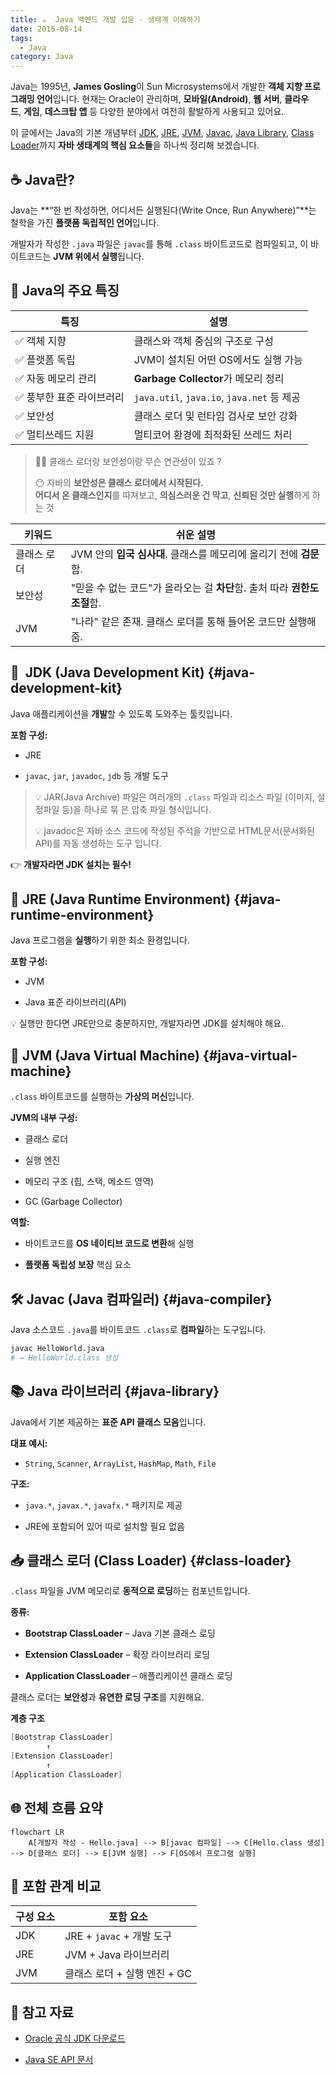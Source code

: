 ```yaml
---
title: ☕  Java 백엔드 개발 입문 - 생태계 이해하기
date: 2015-08-14
tags:
  - Java
category: Java
---
```

Java는 1995년, **James Gosling**이 Sun Microsystems에서 개발한 **객체 지향 프로그래밍 언어**입니다. 현재는 Oracle이 관리하며, **모바일(Android)**, **웹 서버**, **클라우드**, **게임**, **데스크탑 앱** 등 다양한 분야에서 여전히 활발하게 사용되고 있어요.

이 글에서는 Java의 기본 개념부터 [JDK](#java-development-kit), [JRE](#java-runtime-environment), [JVM](#java-virtual-machine), [Javac](#java-compiler), [Java Library](#java-library), [Class Loader](#class-loader)까지 **자바 생태계의 핵심 요소들**을 하나씩 정리해 보겠습니다.

## ☕ Java란?

Java는 **“한 번 작성하면, 어디서든 실행된다(Write Once, Run Anywhere)”**는 철학을 가진 **플랫폼 독립적인 언어**입니다.

개발자가 작성한 `.java` 파일은 `javac`를 통해 `.class` 바이트코드로 컴파일되고, 이 바이트코드는 **JVM 위에서 실행**됩니다.

## 🌟 Java의 주요 특징

|특징|설명|
|---|---|
|✅ 객체 지향|클래스와 객체 중심의 구조로 구성|
|✅ 플랫폼 독립|JVM이 설치된 어떤 OS에서도 실행 가능|
|✅ 자동 메모리 관리|**Garbage Collector**가 메모리 정리|
|✅ 풍부한 표준 라이브러리|`java.util`, `java.io`, `java.net` 등 제공|
|✅ 보안성|클래스 로더 및 런타임 검사로 보안 강화|
|✅ 멀티쓰레드 지원|멀티코어 환경에 최적화된 쓰레드 처리|

> 🙋‍♂️ 클래스 로더랑 보안성이랑 무슨 연관성이 있죠 ?
>
> 😶 자바의 **보안성은 클래스 로더에서 시작된다.**  
> **어디서 온 클래스인지**를 따져보고, **의심스러운 건 막고**, **신뢰된 것만 실행**하게 하는 것

| 키워드      | 쉬운 설명                                                   |
|-------------|-------------------------------------------------------------|
| 클래스 로더 | JVM 안의 **입국 심사대**. 클래스를 메모리에 올리기 전에 **검문**함. |
| 보안성      | "믿을 수 없는 코드"가 올라오는 걸 **차단**함. 출처 따라 **권한도 조절**함. |
| JVM         | "나라" 같은 존재. 클래스 로더를 통해 들어온 코드만 실행해줌. |


## 🔧  JDK (Java Development Kit) {#java-development-kit}

Java 애플리케이션을 **개발**할 수 있도록 도와주는 툴킷입니다.

**포함 구성:**

- JRE
    
- `javac`, `jar`, `javadoc`, `jdb` 등 개발 도구

> 💡 JAR(Java Archive) 파일은 여러개의 `.class` 파일과 리소스 파일 (이미지, 설정파일 등)을 하나로 묶 은  압축 파일 형식입니다.
> 
> 💡 javadoc은 자바 소스 코드에 작성된 주석을 기반으로 HTML문서(문서화된 API)를 자동 생성하는 도구 입니다.

👉 **개발자라면 JDK 설치는 필수!**

## 🎯 JRE (Java Runtime Environment) {#java-runtime-environment}

Java 프로그램을 **실행**하기 위한 최소 환경입니다.

**포함 구성:**

- JVM
    
- Java 표준 라이브러리(API)
    

💡 실행만 한다면 JRE만으로 충분하지만, 개발자라면 JDK를 설치해야 해요.

## 🚀 JVM (Java Virtual Machine) {#java-virtual-machine}

`.class` 바이트코드를 실행하는 **가상의 머신**입니다.

**JVM의 내부 구성:**

- 클래스 로더
    
- 실행 엔진
    
- 메모리 구조 (힙, 스택, 메소드 영역)
    
- GC (Garbage Collector)

**역할:**

- 바이트코드를 **OS 네이티브 코드로 변환**해 실행
    
- **플랫폼 독립성 보장** 핵심 요소

## 🛠️ Javac (Java 컴파일러) {#java-compiler}

Java 소스코드 `.java`를 바이트코드 `.class`로 **컴파일**하는 도구입니다.

```bash
javac HelloWorld.java
# → HelloWorld.class 생성
```

## 📚 Java 라이브러리 {#java-library}

Java에서 기본 제공하는 **표준 API 클래스 모음**입니다.

**대표 예시:**

- `String`, `Scanner`, `ArrayList`, `HashMap`, `Math`, `File`

**구조:**

- `java.*`, `javax.*`, `javafx.*` 패키지로 제공
    
- JRE에 포함되어 있어 따로 설치할 필요 없음

## 📥 클래스 로더 (Class Loader) {#class-loader}

`.class` 파일을 JVM 메모리로 **동적으로 로딩**하는 컴포넌트입니다.

**종류:**

- **Bootstrap ClassLoader** – Java 기본 클래스 로딩
    
- **Extension ClassLoader** – 확장 라이브러리 로딩
    
- **Application ClassLoader** – 애플리케이션 클래스 로딩
    

클래스 로더는 **보안성**과 **유연한 로딩 구조**를 지원해요.

**계층 구조**

```csharp
[Bootstrap ClassLoader]
        ↑
[Extension ClassLoader]
        ↑
[Application ClassLoader]

```

## 🌐 전체 흐름 요약

```mermaid
flowchart LR
    A[개발자 작성 - Hello.java] --> B[javac 컴파일] --> C[Hello.class 생성] --> D[클래스 로더] --> E[JVM 실행] --> F[OS에서 프로그램 실행]

```



## 🧩 포함 관계 비교

|구성 요소|포함 요소|
|---|---|
|JDK|JRE + `javac` + 개발 도구|
|JRE|JVM + Java 라이브러리|
|JVM|클래스 로더 + 실행 엔진 + GC|

## 📎 참고 자료

- [Oracle 공식 JDK 다운로드](https://www.oracle.com/java/technologies/javase-downloads.html)
    
- [Java SE API 문서](https://docs.oracle.com/en/java/javase/)
